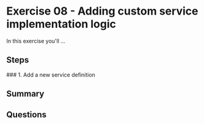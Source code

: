 # Exercise 08 - Adding custom service implementation logic

In this exercise you'll ...


## Steps



### 1. Add a new service definition



## Summary



## Questions

